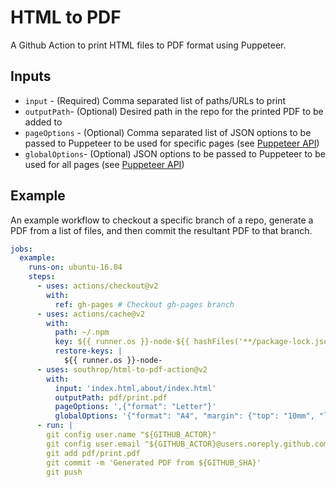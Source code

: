 # HTML to PDF

A Github Action to print HTML files to PDF format using Puppeteer.

## Inputs

* `input` - (Required) Comma separated list of paths/URLs to print
* `outputPath`- (Optional) Desired path in the repo for the printed PDF to be added to
* `pageOptions` - (Optional) Comma separated list of JSON options to be passed to Puppeteer to be used for specific pages (see [Puppeteer API](https://github.com/puppeteer/puppeteer/blob/main/docs/api.md#pagepdfoptions))
* `globalOptions`- (Optional) JSON options to be passed to Puppeteer to be used for all pages (see [Puppeteer API](https://github.com/puppeteer/puppeteer/blob/main/docs/api.md#pagepdfoptions))

## Example

An example workflow to checkout a specific branch of a repo, generate a PDF from a list of files, and then commit the resultant PDF to that branch.

```yaml
jobs:
  example:
    runs-on: ubuntu-16.04
    steps:
      - uses: actions/checkout@v2
        with:
          ref: gh-pages # Checkout gh-pages branch
      - uses: actions/cache@v2
        with:
          path: ~/.npm
          key: ${{ runner.os }}-node-${{ hashFiles('**/package-lock.json') }}
          restore-keys: |
            ${{ runner.os }}-node-
      - uses: southrop/html-to-pdf-action@v2
        with:
          input: 'index.html,about/index.html'
          outputPath: pdf/print.pdf
          pageOptions: ',{"format": "Letter"}'
          globalOptions: '{"format": "A4", "margin": {"top": "10mm", "left": "10mm", "right": "10mm", "bottom": "10mm"}}'
      - run: |
        git config user.name "${GITHUB_ACTOR}"
        git config user.email "${GITHUB_ACTOR}@users.noreply.github.com"
        git add pdf/print.pdf
        git commit -m 'Generated PDF from ${GITHUB_SHA}'
        git push
```
